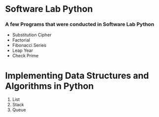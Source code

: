 #       Software Lab Python
### A few Programs that were conducted in Software Lab Python

* Substitution Cipher
* Factorial
* Fibonacci Series
* Leap Year
* Check Prime

#     Implementing Data Structures and Algorithms in Python

1. List
2. Stack
3. Queue
